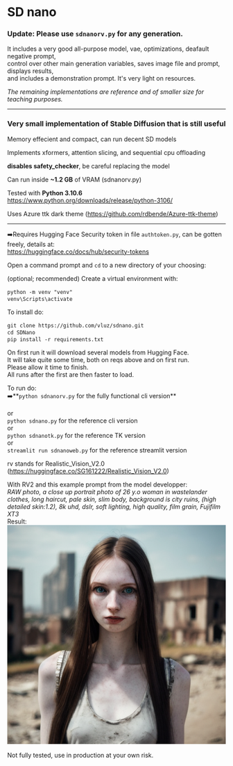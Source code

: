 # SD nano
### **Update:** Please use `sdnanorv.py` for any generation. 
It includes a very good all-purpose model, vae, optimizations, deafault negative prompt,
<br>
control over other main generation variables, saves image file and prompt, displays results, 
<br>
and includes a demonstration prompt. It's very light on resources.

_The remaining implementations are reference and of smaller size for teaching purposes._

<hr>

### Very small implementation of Stable Diffusion that is still useful

Memory effecient and compact, can run decent SD models

Implements xformers, attention slicing, and sequential cpu offloading

**disables safety_checker**, be careful replacing the model

Can run inside **~1.2 GB** of VRAM (sdnanorv.py)

Tested with **Python 3.10.6** https://www.python.org/downloads/release/python-3106/

Uses Azure ttk dark theme (https://github.com/rdbende/Azure-ttk-theme)

<hr>

➡️Requires Hugging Face Security token in file `authtoken.py`, can be gotten freely, details at:
<br>
https://huggingface.co/docs/hub/security-tokens

Open a command prompt and `cd` to a new directory of your choosing:

(optional; recommended) Create a virtual environment with:
```
python -m venv "venv"
venv\Scripts\activate
```

To install do:
```
git clone https://github.com/vluz/sdnano.git
cd SDNano
pip install -r requirements.txt
```

On first run it will download several models from Hugging Face.
<br>
It will take quite some time, both on reqs above and on first run.
<br>
Please allow it time to finish.
<br>
All runs after the first are then faster to load.

To run do:<br>
➡️**`python sdnanorv.py` for the fully functional cli version**
<br>
<br>or<br>
`python sdnano.py` for the reference cli version
<br>or<br>
`python sdnanotk.py` for the reference TK version
<br>or<br>
`streamlit run sdnanoweb.py` for the reference streamlit version

rv stands for Realistic_Vision_V2.0 (https://huggingface.co/SG161222/Realistic_Vision_V2.0)
<br>

With RV2 and this example prompt from the model developper: <br>
*RAW photo, a close up portrait photo of 26 y.o woman in wastelander clothes, long haircut, pale skin, slim body, background is city ruins, (high detailed skin:1.2), 8k uhd, dslr, soft lighting, high quality, film grain, Fujifilm XT3*<br>
Result:<br>
![Generation result](20230527-095756.png?raw=true "Result")


Not fully tested, use in production at your own risk.
